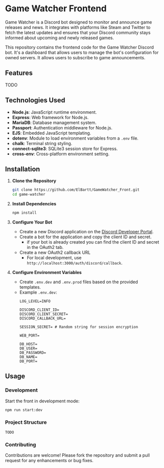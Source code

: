 # Game Watcher Frontend

Game Watcher is a Discord bot designed to monitor and announce game releases and news. It integrates with platforms like Steam and Twitter to fetch the latest updates and ensures that your Discord community stays informed about upcoming and newly released games.

This repository contains the frontend code for the Game Watcher Discord bot. It's a dashboard that allows users to manage the bot's configuration for owned servers. It allows users to subscribe to game announcements. 

## Features

TODO

## Technologies Used

- **Node.js**: JavaScript runtime environment.
- **Express**: Web framework for Node.js.
- **MariaDB**: Database management system.
- **Passport**: Authentication middleware for Node.js.
- **EJS**: Embedded JavaScript templating.
- **dotenv**: Module to load environment variables from a `.env` file.
- **chalk**: Terminal string styling.
- **connect-sqlite3**: SQLite3 session store for Express.
- **cross-env**: Cross-platform environment setting.

## Installation

1. **Clone the Repository**
    ```sh
    git clone https://github.com/ElBartt/GameWatcher_Front.git
    cd game-watcher
    ```

2. **Install Dependencies**
    ```sh
    npm install
    ```

3. **Configure Your Bot**
    - Create a new Discord application on the [Discord Developer Portal](https://discord.com/developers/applications).
    - Create a bot for the application and copy the client ID and secret.
        - if your bot is already created you can find the client ID and secret in the OAuth2 tab.
    - Create a new OAuth2 callback URL
        - For local development, use `http://localhost:3000/auth/discord/callback`.

4. **Configure Environment Variables**
    - Create `.env.dev` and `.env.prod` files based on the provided templates.
    - Example `.env.dev`:
        ```
        LOG_LEVEL=INFO

        DISCORD_CLIENT_ID=
        DISCORD_CLIENT_SECRET=
        DISCORD_CALLBACK_URL=

        SESSION_SECRET= # Random string for session encryption
        
        WEB_PORT=

        DB_HOST=
        DB_USER=
        DB_PASSWORD=
        DB_NAME=
        DB_PORT=
        ```

## Usage

### Development

Start the front in development mode:
```
npm run start:dev
```

### Project Structure
```
TODO
```

### Contributing
Contributions are welcome! Please fork the repository and submit a pull request for any enhancements or bug fixes.